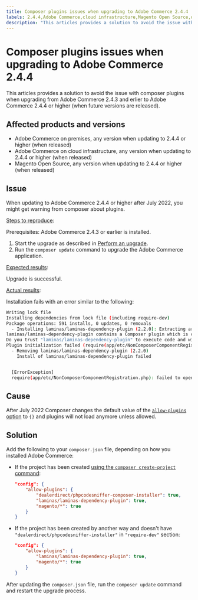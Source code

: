 ```yaml
---
title: Composer plugins issues when upgrading to Adobe Commerce 2.4.4
labels: 2.4.4,Adobe Commerce,cloud infrastructure,Magento Open Source,on-premises,composer,plugin,update
description: "This articles provides a solution to avoid the issue with composer plugins when upgrading from Adobe Commerce 2.4.3 and erlier to Adobe Commerce 2.4.4 or higher (when future versions are released)."
---
```


# Composer plugins issues when upgrading to Adobe Commerce 2.4.4

This articles provides a solution to avoid the issue with composer plugins when upgrading from Adobe Commerce 2.4.3 and erlier to Adobe Commerce 2.4.4 or higher (when future versions are released).

## Affected products and versions

* Adobe Commerce on premises, any version when updating to 2.4.4 or higher (when released)
* Adobe Commerce on cloud infrastructure, any version when updating to 2.4.4 or higher (when released)
* Magento Open Source, any version when updating to 2.4.4 or higher (when released)

## Issue

When updating to Adobe Commerce 2.4.4 or higher after July 2022, you might get warning from composer about plugins.

<u>Steps to reproduce</u>:

Prerequisites: Adobe Commerce 2.4.3 or earlier is installed.

1. Start the upgrade as described in [Perform an upgrade](https://experienceleague.adobe.com/docs/commerce-operations/upgrade-guide/implementation/perform-upgrade.html).
1. Run the `composer update` command to upgrade the Adobe Commerce application.

<u>Expected results</u>:

Upgrade is successful.

<u>Actual results</u>:

Installation fails with an error similar to the following:

```bash
Writing lock file
Installing dependencies from lock file (including require-dev)
Package operations: 591 installs, 0 updates, 0 removals
  - Installing laminas/laminas-dependency-plugin (2.2.0): Extracting archive
laminas/laminas-dependency-plugin contains a Composer plugin which is currently not in your allow-plugins config. See https://getcomposer.org/allow-plugins
Do you trust "laminas/laminas-dependency-plugin" to execute code and wish to enable it now? (writes "allow-plugins" to composer.json) [y,n,d,?] y
Plugin initialization failed (require(app/etc/NonComposerComponentRegistration.php): failed to open stream: No such file or directory), uninstalling plugin
  - Removing laminas/laminas-dependency-plugin (2.2.0)
    Install of laminas/laminas-dependency-plugin failed


  [ErrorException]
  require(app/etc/NonComposerComponentRegistration.php): failed to open stream: No such file or directory
```

## Cause

After July 2022 Composer changes the default value of the [`allow-plugins` option](https://getcomposer.org/doc/06-config.md#allow-plugins) to `{}` and plugins will not load anymore unless allowed.

## Solution

Add the following to your `composer.json` file, depending on how you installed Adobe Commerce:

* If the project has been created [using the `composer create-project` command](https://devdocs.magento.com/guides/v2.4/install-gde/composer.html#get-the-metapackage):

    ```json
    "config": {
        "allow-plugins": {
            "dealerdirect/phpcodesniffer-composer-installer": true,
            "laminas/laminas-dependency-plugin": true,
            "magento/*": true
        }
    }
    ```

* If the project has been created by another way and doesn't have `"dealerdirect/phpcodesniffer-installer"` in `"require-dev"` section:

    ```json
    "config": {
        "allow-plugins": {
            "laminas/laminas-dependency-plugin": true,
            "magento/*": true
        }
    }
    ```

After updating the `composer.json` file, run the `composer update` command and restart the upgrade process.
 

